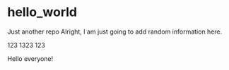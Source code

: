 # hello_world
Just another repo
Alright, I am just going to add random information here.




123
1323
123



Hello everyone!
